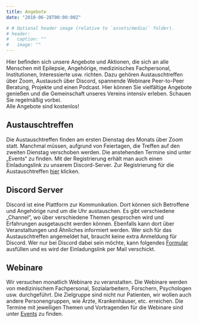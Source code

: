```yaml
---
title: Angebote
date: "2018-06-28T00:00:00Z"

# # Optional header image (relative to `assets/media/` folder).
# header:
#   caption: ""
#   image: ""
---
```


Hier befinden sich unsere Angebote und Aktionen, die sich an alle Menschen mit Epilepsie, Angehörige, medizinisches Fachpersonal, Institutionen, Interessierte usw. richten.
Dazu gehören Austauschtreffen über Zoom, Austausch über Discord, spannende Webinare Peer-to-Peer Beratung, Projekte und einen Podcast.
Hier können Sie vielfältige Angebote genießen und die Gemeinschaft unseres Vereins intensiv erleben. Schauen Sie regelmäßig vorbei.<br>
Alle Angebote sind kostenlos!

## Austauschtreffen

Die Austauschtreffen finden am ersten Dienstag des Monats über Zoom statt. Manchmal müssen, aufgrund von Feiertagen, die Treffen auf den zweiten Dienstag verschoben werden.
Die anstehenden Termine sind unter „Events“ zu finden.
Mit der Registrierung erhält man auch einen Einladungslink zu unserem Discord-Server.
Zur Registrierung für die Austauschtreffen [hier](https://zoom.us/meeting/register/tJcqfu6tpzwqGtbQlfDq86UGrElPWfePiRjU) klicken.

## Discord Server

Discord ist eine Plattform zur Kommunikation. Dort können sich Betroffene und Angehörige rund um die Uhr austauschen.
Es gibt verschiedene „Channel“, wo über verschiedene Themen gesprochen wird und Erfahrungen ausgetauscht werden können.
Ebenfalls kann dort über Veranstaltungen und Ähnliches informiert werden.
Wer sich für das Austauschtreffen angemeldet hat, braucht keine extra Anmeldung für Discord.
Wer nur bei Discord dabei sein möchte, kann folgendes [Formular](https://www.survio.com/survey/d/Z9K5S9D8X4M5U4C5E) ausfüllen und es wird der Einladungslink per Mail verschickt.

## Webinare

Wir versuchen monatlich Webinare zu veranstalten. Die Webinare werden von medizinischem Fachpersonal, Sozialarbeitern, Forschern, Psychologen usw. durchgeführt.
Die Zielgruppe sind nicht nur Patienten, wir wollen auch andere Personengruppen, wie Ärzte, Krankenhäuser, etc. erreichen.
Die Termine mit jeweiligen Themen und Vortragenden für die Webinare sind unter [Events](https://epipower.de/event/) zu finden.